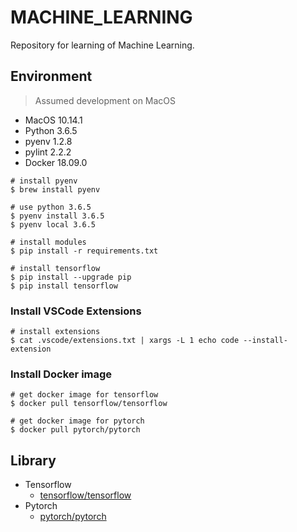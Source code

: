 # MACHINE_LEARNING

Repository for learning of Machine Learning.

## Environment

> Assumed development on MacOS

* MacOS 10.14.1
* Python 3.6.5
* pyenv 1.2.8
* pylint 2.2.2
* Docker 18.09.0

``` shell
# install pyenv
$ brew install pyenv

# use python 3.6.5
$ pyenv install 3.6.5
$ pyenv local 3.6.5

# install modules
$ pip install -r requirements.txt

# install tensorflow
$ pip install --upgrade pip
$ pip install tensorflow
```

### Install VSCode Extensions

```shell
# install extensions
$ cat .vscode/extensions.txt | xargs -L 1 echo code --install-extension
```

### Install Docker image

``` shell
# get docker image for tensorflow
$ docker pull tensorflow/tensorflow

# get docker image for pytorch
$ docker pull pytorch/pytorch
```

## Library

* Tensorflow
  * [tensorflow/tensorflow](https://github.com/tensorflow/tensorflow)
* Pytorch
  * [pytorch/pytorch](https://github.com/pytorch/pytorch)
